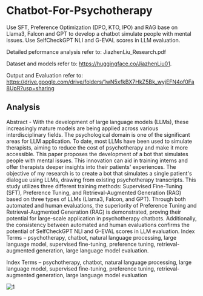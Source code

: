 # Chatbot-For-Psychotherapy
Use SFT, Preference Optimization (DPO, KTO, IPO) and RAG base on Llama3, Falcon and GPT to develop a chatbot simulate people with mental issues. Use SelfCheckGPT NLI and G-EVAL scores in LLM evaluation.

Detailed peformance analysis refer to: JiazhenLiu_Research.pdf

Dataset and models refer to: https://huggingface.co/JiazhenLiu01.  

Output and Evaluation refer to: https://drive.google.com/drive/folders/1wN5xfkBX7HkZ5Bk_wyjEFN4of0Fa8UpR?usp=sharing







## Analysis
Abstract - With the development of large language models (LLMs), these increasingly 
mature models are being applied across various interdisciplinary fields. The psychological 
domain is one of the significant areas for LLM application. To date, most LLMs have 
been used to simulate therapists, aiming to reduce the cost of psychotherapy and make it 
more accessible. This paper proposes the development of a bot that simulates people with 
mental issues. This innovation can aid in training interns and offer therapists deeper 
insights into their patients' experiences. The objective of my research is to create a bot 
that simulates a single patient's dialogue using LLMs, drawing from existing 
psychotherapy transcripts. This study utilizes three different training methods:
Supervised Fine-Tuning (SFT), Preference Tuning, and Retrieval-Augmented 
Generation (RAG) based on three types of LLMs (Llama3, Falcon, and GPT). Through 
both automated and human evaluations, the superiority of Preference Tuning and 
Retrieval-Augmented Generation (RAG) is demonstrated, proving their potential for 
large-scale application in psychotherapy chatbots. Additionally, the consistency between 
automated and human evaluations confirms the potential of SelfCheckGPT NLI and G-EVAL scores in LLM evaluation.
Index Terms – psychotherapy, chatbot, natural language processing, large language model, 
supervised fine-tuning, preference tuning, retrieval-augmented generation, large language 
model evaluation.


Index Terms – psychotherapy, chatbot, natural language processing, large language model,
supervised fine-tuning, preference tuning, retrieval-augmented generation, large language
model evaluation



![1](https://github.com/user-attachments/assets/e5ac8176-2819-4440-afae-860c96e83acf)




